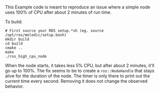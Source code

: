 This Example code is meant to reproduce an issue where a simple node uses 100% of CPU after about 2 minutes of run time.

To build:
```
# First source your ROS setup.*sh (eg. source /opt/ros/melodic/setup.bash)
mkdir build
cd build
cmake ..
make
./ros_high_cpu_node

```

When the node starts, it takes less 5% CPU, but after about 2 minutes, it'll go up to 100%. The fix seems to be to create a `ros::NodeHandle` that stays alive for the duration of the node. 
The timer is only there to print out the current time every second. Removing it does not change the observed behavior.

